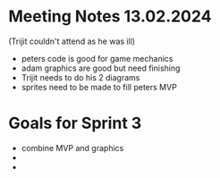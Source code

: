 # Meeting Notes 13.02.2024

(Trijit couldn't attend as he was ill)

 - peters code is good for game mechanics
 - adam graphics are good but need finishing
 - Trijit needs to do his 2 diagrams
 - sprites need to be made to fill peters MVP





# Goals for Sprint 3

 - combine MVP and graphics
 - 
 - 
